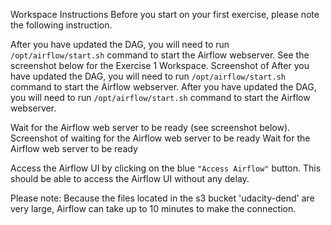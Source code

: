 Workspace Instructions
Before you start on your first exercise, please note the following instruction.

After you have updated the DAG, you will need to run `/opt/airflow/start.sh` command to start the Airflow webserver. See the screenshot below for the Exercise 1 Workspace.
Screenshot of After you have updated the DAG, you will need to run `/opt/airflow/start.sh` command to start the Airflow webserver.
After you have updated the DAG, you will need to run `/opt/airflow/start.sh` command to start the Airflow webserver.

Wait for the Airflow web server to be ready (see screenshot below).
Screenshot of waiting for the Airflow web server to be ready 
Wait for the Airflow web server to be ready

Access the Airflow UI by clicking on the blue `"Access Airflow"` button.
This should be able to access the Airflow UI without any delay.

Please note: Because the files located in the s3 bucket 'udacity-dend' are very large, Airflow can take up to 10 minutes to make the connection.